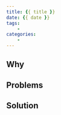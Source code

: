 ```yaml
---
title: {{ title }}
date: {{ date }}
tags:
    - 
categories: 
    - 
---
```

## Why

## Problems

## Solution